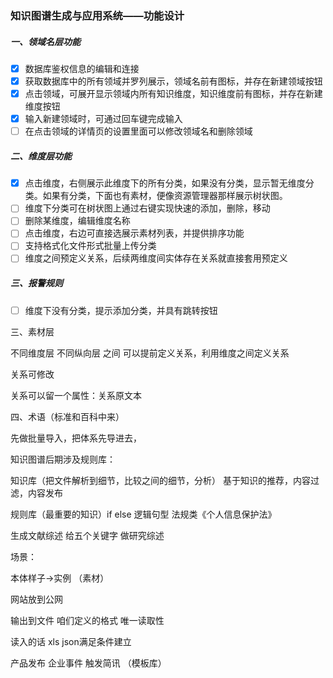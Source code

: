 ### 知识图谱生成与应用系统——功能设计

##### 一、领域名层功能

- [x] 数据库鉴权信息的编辑和连接
- [x] 获取数据库中的所有领域并罗列展示，领域名前有图标，并存在新建领域按钮
- [x] 点击领域，可展开显示领域内所有知识维度，知识维度前有图标，并存在新建维度按钮
- [x] 输入新建领域时，可通过回车键完成输入
- [ ] 在点击领域的详情页的设置里面可以修改领域名和删除领域

##### 二、维度层功能

- [x] 点击维度，右侧展示此维度下的所有分类，如果没有分类，显示暂无维度分类。如果有分类，下面也有素材，便像资源管理器那样展示树状图。
- [ ] 维度下分类可在树状图上通过右键实现快速的添加，删除，移动
- [ ] 删除某维度，编辑维度名称
- [ ] 点击维度，右边可直接选展示素材列表，并提供排序功能
- [ ] 支持格式化文件形式批量上传分类
- [ ] 维度之间预定义关系，后续两维度间实体存在关系就直接套用预定义

##### 三、报警规则

- [ ] 维度下没有分类，提示添加分类，并具有跳转按钮

















三、素材层

不同维度层 不同纵向层 之间 可以提前定义关系，利用维度之间定义关系

关系可修改

关系可以留一个属性：关系原文本

四、术语（标准和百科中来）



先做批量导入，把体系先导进去，





知识图谱后期涉及规则库：

知识库（把文件解析到细节，比较之间的细节，分析） 基于知识的推荐，内容过滤，内容发布

规则库（最重要的知识）if else 逻辑句型 法规类《个人信息保护法》

生成文献综述 给五个关键字 做研究综述



场景：



本体样子->实例 （素材）

网站放到公网



输出到文件 咱们定义的格式 唯一读取性

读入的话 xls json满足条件建立



产品发布 企业事件 触发简讯 （模板库）

